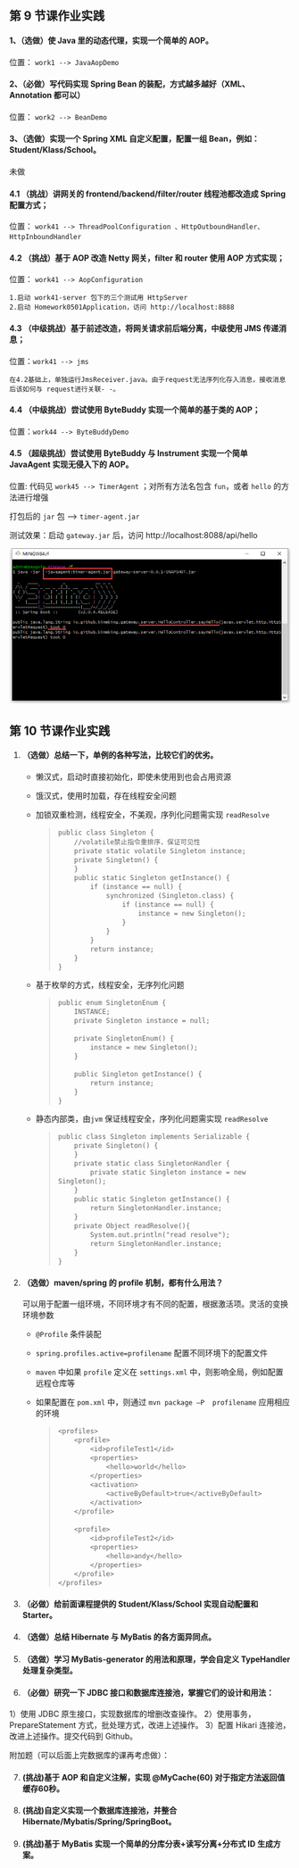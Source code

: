 ## 第 9 节课作业实践
#### 1、（选做）使 Java 里的动态代理，实现一个简单的 AOP。

位置： `work1 --> JavaAopDemo`

#### 2、（必做）写代码实现 Spring Bean 的装配，方式越多越好（XML、Annotation 都可以）
位置： `work2 --> BeanDemo`

#### 3、（选做）实现一个 Spring XML 自定义配置，配置一组 Bean，例如：Student/Klass/School。
未做

#### 4.1 （挑战）讲网关的 frontend/backend/filter/router 线程池都改造成 Spring 配置方式；

位置： `work41 --> ThreadPoolConfiguration 、HttpOutboundHandler、HttpInboundHandler`

#### 4.2 （挑战）基于 AOP 改造 Netty 网关，filter 和 router 使用 AOP 方式实现；

位置： `work41 --> AopConfiguration`

```
1.启动 work41-server 包下的三个测试用 HttpServer
2.启动 Homework0501Application，访问 http://localhost:8888
```

#### 4.3 （中级挑战）基于前述改造，将网关请求前后端分离，中级使用 JMS 传递消息；

位置：`work41 --> jms`

```
在4.2基础上，单独运行JmsReceiver.java。由于request无法序列化存入消息，接收消息后该如何与 request进行关联- -。
```

#### 4.4 （中级挑战）尝试使用 ByteBuddy 实现一个简单的基于类的 AOP；

位置：`work44 --> ByteBuddyDemo`

#### 4.5 （超级挑战）尝试使用 ByteBuddy 与 Instrument 实现一个简单 JavaAgent 实现无侵入下的 AOP。
位置:  代码见 `work45 --> TimerAgent` ；对所有方法名包含 `fun`，或者 `hello` 的方法进行增强

打包后的 `jar` 包 --> `timer-agent.jar`

测试效果：启动 `gateway.jar` 后，访问 http://localhost:8088/api/hello

![](homework05-01/src/main/java/com/zengxin/homework0501/work45/javaagent测试结果.jpg)

## 第 10 节课作业实践

1. #### （选做）总结一下，单例的各种写法，比较它们的优劣。

   - 懒汉式，启动时直接初始化，即使未使用到也会占用资源

   - 饿汉式，使用时加载，存在线程安全问题

   - 加锁双重检测，线程安全，不美观，序列化问题需实现 `readResolve`

     > ```
     > public class Singleton {  
     >     //volatile禁止指令重排序，保证可见性  
     >     private static volatile Singleton instance;  
     >     private Singleton() {  
     >     }  
     >     public static Singleton getInstance() {  
     >         if (instance == null) {  
     >             synchronized (Singleton.class) {  
     >                 if (instance == null) {  
     >                     instance = new Singleton();  
     >                 }  
     >             }  
     >         }  
     >         return instance;  
     >     }  
     > }
     > ```

   - 基于枚举的方式，线程安全，无序列化问题

     > ```
     > public enum SingletonEnum {  
     >     INSTANCE;  
     >     private Singleton instance = null;  
     >   
     >     private SingletonEnum() {  
     >         instance = new Singleton();  
     >     }  
     >   
     >     public Singleton getInstance() {  
     >         return instance;  
     >     }  
     > }
     > ```

   - 静态内部类，由`jvm` 保证线程安全，序列化问题需实现 `readResolve`

     > ```
     > public class Singleton implements Serializable {
     >     private Singleton() {  
     >     }
     >     private static class SingletonHandler {  
     >         private static Singleton instance = new Singleton();  
     >     }
     >     public static Singleton getInstance() {  
     >         return SingletonHandler.instance;  
     >     }  
     >     private Object readResolve(){  
     >         System.out.println("read resolve");  
     >         return SingletonHandler.instance;  
     >     }
     > }
     > ```

2. #### （选做）maven/spring 的 profile 机制，都有什么用法？

   可以用于配置一组环境，不同环境才有不同的配置，根据激活项。灵活的变换环境参数

   - `@Profile` 条件装配

   - `spring.profiles.active=profilename`  配置不同环境下的配置文件

   - `maven` 中如果 `profile` 定义在 `settings.xml` 中，则影响全局，例如配置远程仓库等

   - 如果配置在 `pom.xml` 中，则通过 `mvn package –P  profilename` 应用相应的环境

     > ```
     > <profiles> 
     >     <profile> 
     >         <id>profileTest1</id> 
     >         <properties> 
     >             <hello>world</hello> 
     >         </properties> 
     >         <activation> 
     >             <activeByDefault>true</activeByDefault> 
     >         </activation> 
     >     </profile> 
     > 
     >     <profile> 
     >         <id>profileTest2</id> 
     >         <properties> 
     >             <hello>andy</hello> 
     >         </properties> 
     >     </profile> 
     > </profiles> 
     > ```

3. #### （必做）给前面课程提供的 Student/Klass/School 实现自动配置和 Starter。

   

4. #### （选做）总结 Hibernate 与 MyBatis 的各方面异同点。

   

5. #### （选做）学习 MyBatis-generator 的用法和原理，学会自定义 TypeHandler 处理复杂类型。

6. #### （必做）研究一下 JDBC 接口和数据库连接池，掌握它们的设计和用法：

  1）使用 JDBC 原生接口，实现数据库的增删改查操作。
  2）使用事务，PrepareStatement 方式，批处理方式，改进上述操作。
  3）配置 Hikari 连接池，改进上述操作。提交代码到 Github。

  

  附加题（可以后面上完数据库的课再考虑做）：

7. #### (挑战)基于 AOP 和自定义注解，实现 @MyCache(60) 对于指定方法返回值缓存60秒。

8. #### (挑战)自定义实现一个数据库连接池，并整合 Hibernate/Mybatis/Spring/SpringBoot。

9. #### (挑战)基于 MyBatis 实现一个简单的分库分表+读写分离+分布式 ID 生成方案。